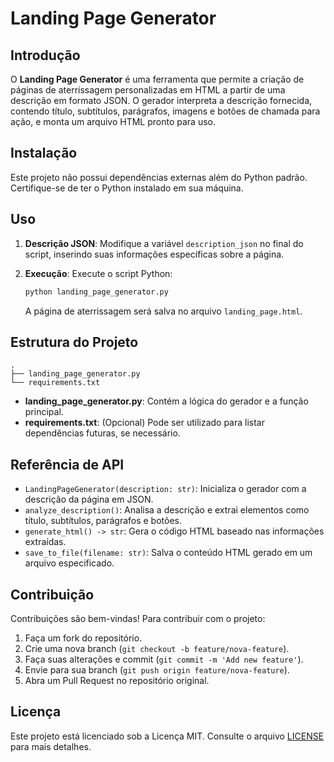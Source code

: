 
# Landing Page Generator

## Introdução
O **Landing Page Generator** é uma ferramenta que permite a criação de páginas de aterrissagem personalizadas em HTML a partir de uma descrição em formato JSON. O gerador interpreta a descrição fornecida, contendo título, subtítulos, parágrafos, imagens e botões de chamada para ação, e monta um arquivo HTML pronto para uso.

## Instalação
Este projeto não possui dependências externas além do Python padrão. Certifique-se de ter o Python instalado em sua máquina.

## Uso
1. **Descrição JSON**: Modifique a variável `description_json` no final do script, inserindo suas informações específicas sobre a página.

2. **Execução**: Execute o script Python:

   ```bash
   python landing_page_generator.py
   ```

   A página de aterrissagem será salva no arquivo `landing_page.html`.

## Estrutura do Projeto
```
.
├── landing_page_generator.py
└── requirements.txt
```
- **landing_page_generator.py**: Contém a lógica do gerador e a função principal.
- **requirements.txt**: (Opcional) Pode ser utilizado para listar dependências futuras, se necessário.

## Referência de API
- `LandingPageGenerator(description: str)`: Inicializa o gerador com a descrição da página em JSON.
- `analyze_description()`: Analisa a descrição e extrai elementos como título, subtítulos, parágrafos e botões.
- `generate_html() -> str`: Gera o código HTML baseado nas informações extraídas.
- `save_to_file(filename: str)`: Salva o conteúdo HTML gerado em um arquivo especificado.

## Contribuição
Contribuições são bem-vindas! Para contribuir com o projeto:
1. Faça um fork do repositório.
2. Crie uma nova branch (`git checkout -b feature/nova-feature`).
3. Faça suas alterações e commit (`git commit -m 'Add new feature'`).
4. Envie para sua branch (`git push origin feature/nova-feature`).
5. Abra um Pull Request no repositório original.

## Licença
Este projeto está licenciado sob a Licença MIT. Consulte o arquivo [LICENSE](LICENSE) para mais detalhes.